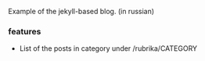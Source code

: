 Example of the jekyll-based blog. (in russian)

### features

* List of the posts in category under /rubrika/CATEGORY